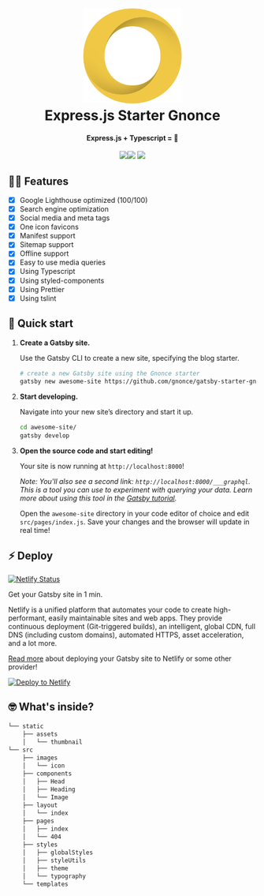 <h1 align="center">
    <img alt="Gnonce" title="Gnonce" src="https://github.com/Gnonce/gatsby-starter-gnonce/blob/master/src/images/icon.png" width="200"> </br>
    Express.js Starter Gnonce
</h1>

<h4 align="center">
  Express.js + Typescript = 💖
</h4>

<p align="center"><img src="	https://img.shields.io/maintenance/yes/2020.svg"><img src="https://img.shields.io/github/package-json/v/gnonce/gatsby-starter-gnonce.svg?color=blue"> <img src="https://img.shields.io/badge/license-MIT-brightgreen.svg">
</p>


## 👩‍💻 Features

- [x] Google Lighthouse optimized (100/100)
- [x] Search engine optimization
- [x] Social media and meta tags
- [x] One icon favicons
- [x] Manifest support
- [x] Sitemap support
- [x] Offline support
- [x] Easy to use media queries
- [x] Using Typescript
- [x] Using styled-components
- [x] Using Prettier
- [x] Using tslint

## 🚀 Quick start

1.  **Create a Gatsby site.**

    Use the Gatsby CLI to create a new site, specifying the blog starter.

    ```sh
    # create a new Gatsby site using the Gnonce starter
    gatsby new awesome-site https://github.com/gnonce/gatsby-starter-gnonce
    ```

2.  **Start developing.**

    Navigate into your new site’s directory and start it up.

    ```sh
    cd awesome-site/
    gatsby develop
    ```

3.  **Open the source code and start editing!**

    Your site is now running at `http://localhost:8000`!

    _Note: You'll also see a second link: _`http://localhost:8000/___graphql`_. This is a tool you can use to experiment with querying your data. Learn more about using this tool in the [Gatsby tutorial](https://www.gatsbyjs.org/tutorial/part-five/#introducing-graphiql)._

    Open the `awesome-site` directory in your code editor of choice and edit `src/pages/index.js`. Save your changes and the browser will update in real time!

## ⚡️ Deploy

[![Netlify Status](https://api.netlify.com/api/v1/badges/184bab96-1bf5-41f0-bb14-df00c5e9ec68/deploy-status)](https://app.netlify.com/sites/gatsby-starter-gnonce/deploys)

Get your Gatsby site in 1 min.

Netlify is a unified platform that automates your code to create high-performant, easily maintainable sites and web apps. They provide continuous deployment (Git-triggered builds), an intelligent, global CDN, full DNS (including custom domains), automated HTTPS, asset acceleration, and a lot more.

<a href="https://www.gatsbyjs.org/docs/deploying-and-hosting/">Read more</a> about deploying your Gatsby site to Netlify or some other provider!

<a href="https://app.netlify.com/start/deploy?repository=https://github.com/gnonce/gatsby-starter-gnonce" target="_blank"><img src="https://www.netlify.com/img/deploy/button.svg" alt="Deploy to Netlify"></a>

## 🤓 What's inside?

```
└── static
    ├── assets
    │   └── thumbnail
└── src
    ├── images
    │   └── icon
    ├── components
    │   ├── Head
    │   ├── Heading
    │   └── Image
    ├── layout
    │   └── index
    ├── pages
    │   ├── index
    │   └── 404
    ├── styles
    │   ├── globalStyles
    │   ├── styleUtils
    │   ├── theme
    │   └── typography
    └── templates

```